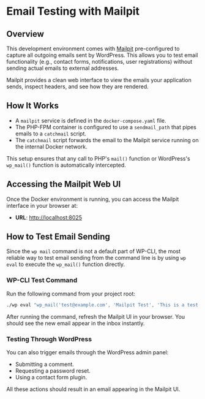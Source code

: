 # Email Testing with Mailpit

## Overview

This development environment comes with [Mailpit](https://github.com/axllent/mailpit) pre-configured to capture all outgoing emails sent by WordPress. This allows you to test email functionality (e.g., contact forms, notifications, user registrations) without sending actual emails to external addresses.

Mailpit provides a clean web interface to view the emails your application sends, inspect headers, and see how they are rendered.

## How It Works

- A `mailpit` service is defined in the `docker-compose.yaml` file.
- The PHP-FPM container is configured to use a `sendmail_path` that pipes emails to a `catchmail` script.
- The `catchmail` script forwards the email to the Mailpit service running on the internal Docker network.

This setup ensures that any call to PHP's `mail()` function or WordPress's `wp_mail()` function is automatically intercepted.

## Accessing the Mailpit Web UI

Once the Docker environment is running, you can access the Mailpit interface in your browser at:

- **URL**: [http://localhost:8025](http://localhost:8025)

## How to Test Email Sending

Since the `wp mail` command is not a default part of WP-CLI, the most reliable way to test email sending from the command line is by using `wp eval` to execute the `wp_mail()` function directly.

### WP-CLI Test Command

Run the following command from your project root:

```bash
./wp eval "wp_mail('test@example.com', 'Mailpit Test', 'This is a test email from WordPress.');"
```

After running the command, refresh the Mailpit UI in your browser. You should see the new email appear in the inbox instantly.

### Testing Through WordPress

You can also trigger emails through the WordPress admin panel:

- Submitting a comment.
- Requesting a password reset.
- Using a contact form plugin.

All these actions should result in an email appearing in the Mailpit UI.
